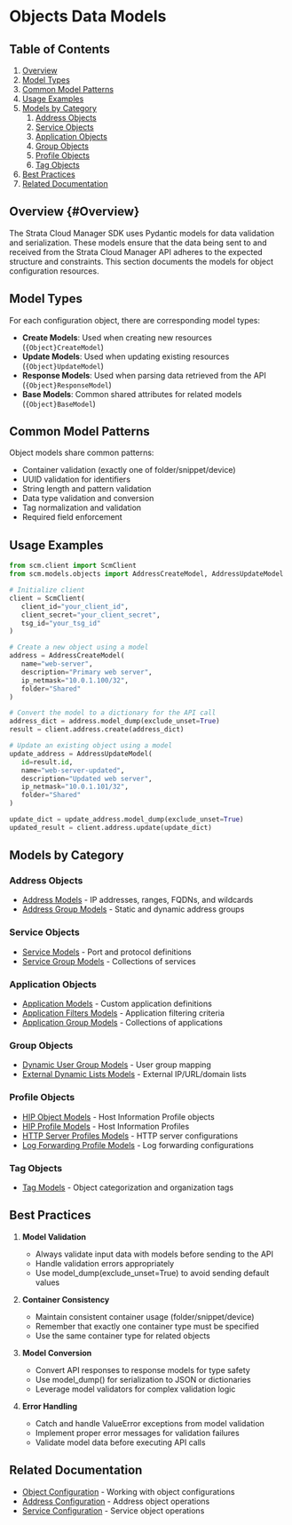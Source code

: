 # Objects Data Models

## Table of Contents

1. [Overview](#overview)
2. [Model Types](#model-types)
3. [Common Model Patterns](#common-model-patterns)
4. [Usage Examples](#usage-examples)
5. [Models by Category](#models-by-category)
   1. [Address Objects](#address-objects)
   2. [Service Objects](#service-objects)
   3. [Application Objects](#application-objects)
   4. [Group Objects](#group-objects)
   5. [Profile Objects](#profile-objects)
   6. [Tag Objects](#tag-objects)
6. [Best Practices](#best-practices)
7. [Related Documentation](#related-documentation)

## Overview {#Overview}
<span id="overview"></span>

The Strata Cloud Manager SDK uses Pydantic models for data validation and serialization. These models ensure that the data being sent to and received from the Strata Cloud Manager API adheres to the expected structure and constraints. This section documents the models for object configuration resources.

## Model Types

For each configuration object, there are corresponding model types:

- **Create Models**: Used when creating new resources (`{Object}CreateModel`)
- **Update Models**: Used when updating existing resources (`{Object}UpdateModel`)
- **Response Models**: Used when parsing data retrieved from the API (`{Object}ResponseModel`)
- **Base Models**: Common shared attributes for related models (`{Object}BaseModel`)

## Common Model Patterns

Object models share common patterns:

- Container validation (exactly one of folder/snippet/device)
- UUID validation for identifiers
- String length and pattern validation
- Data type validation and conversion
- Tag normalization and validation
- Required field enforcement

## Usage Examples

```python
from scm.client import ScmClient
from scm.models.objects import AddressCreateModel, AddressUpdateModel

# Initialize client
client = ScmClient(
   client_id="your_client_id",
   client_secret="your_client_secret",
   tsg_id="your_tsg_id"
)

# Create a new object using a model
address = AddressCreateModel(
   name="web-server",
   description="Primary web server",
   ip_netmask="10.0.1.100/32",
   folder="Shared"
)

# Convert the model to a dictionary for the API call
address_dict = address.model_dump(exclude_unset=True)
result = client.address.create(address_dict)

# Update an existing object using a model
update_address = AddressUpdateModel(
   id=result.id,
   name="web-server-updated",
   description="Updated web server",
   ip_netmask="10.0.1.101/32",
   folder="Shared"
)

update_dict = update_address.model_dump(exclude_unset=True)
updated_result = client.address.update(update_dict)
```

## Models by Category

### Address Objects

- [Address Models](address_models.md) - IP addresses, ranges, FQDNs, and wildcards
- [Address Group Models](address_group_models.md) - Static and dynamic address groups

### Service Objects

- [Service Models](service_models.md) - Port and protocol definitions
- [Service Group Models](service_group_models.md) - Collections of services

### Application Objects

- [Application Models](application_models.md) - Custom application definitions
- [Application Filters Models](application_filters_models.md) - Application filtering criteria
- [Application Group Models](application_group_models.md) - Collections of applications

### Group Objects

- [Dynamic User Group Models](dynamic_user_group_models.md) - User group mapping
- [External Dynamic Lists Models](external_dynamic_lists_models.md) - External IP/URL/domain lists

### Profile Objects

- [HIP Object Models](hip_object_models.md) - Host Information Profile objects
- [HIP Profile Models](hip_profile_models.md) - Host Information Profiles
- [HTTP Server Profiles Models](http_server_profiles_models.md) - HTTP server configurations
- [Log Forwarding Profile Models](log_forwarding_profile_models.md) - Log forwarding configurations

### Tag Objects

- [Tag Models](tag_models.md) - Object categorization and organization tags

## Best Practices

1. **Model Validation**
   - Always validate input data with models before sending to the API
   - Handle validation errors appropriately
   - Use model_dump(exclude_unset=True) to avoid sending default values

2. **Container Consistency**
   - Maintain consistent container usage (folder/snippet/device)
   - Remember that exactly one container type must be specified
   - Use the same container type for related objects

3. **Model Conversion**
   - Convert API responses to response models for type safety
   - Use model_dump() for serialization to JSON or dictionaries
   - Leverage model validators for complex validation logic

4. **Error Handling**
   - Catch and handle ValueError exceptions from model validation
   - Implement proper error messages for validation failures
   - Validate model data before executing API calls

## Related Documentation

- [Object Configuration](../../config/objects/index.md) - Working with object configurations
- [Address Configuration](../../config/objects/address.md) - Address object operations
- [Service Configuration](../../config/objects/service.md) - Service object operations
